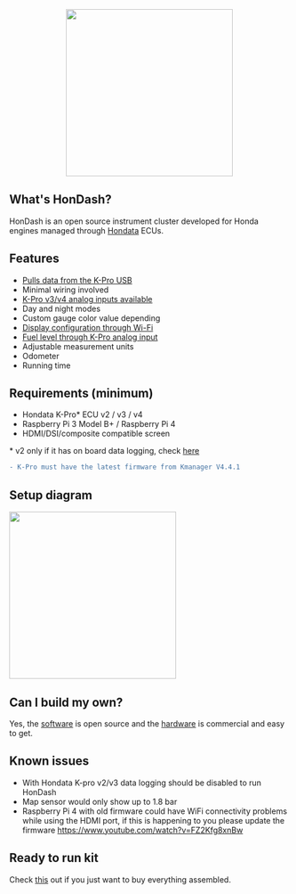 <div style="text-align:center">
<img src="https://raw.github.com/pablobuenaposada/HonDash/master/docs/readme/hondash_kit.png" data-canonical-src="https://raw.github.com/pablobuenaposada/HonDash/master/docs/readme/hondash_kit.png" height="300" />
</div>

## What's HonDash?

HonDash is an open source instrument cluster developed for Honda engines managed through [Hondata](https://www.hondata.com/) ECUs.

## Features

- [Pulls data from the K-Pro USB](https://hondash.com/VALUES.html)
- Minimal wiring involved
- [K-Pro v3/v4 analog inputs available](https://hondash.com/SENSORS.html)
- Day and night modes
- Custom gauge color value depending
- [Display configuration through Wi-Fi](https://hondash.com/SETUP.html)
- [Fuel level through K-Pro analog input](https://hondash.com/FUEL.html)
- Adjustable measurement units
- Odometer
- Running time

## Requirements (minimum)

- Hondata K-Pro* ECU v2 / v3 / v4
- Raspberry Pi 3 Model B+ / Raspberry Pi 4
- HDMI/DSI/composite compatible screen

\* v2 only if it has on board data logging, check [here](https://www.hondata.com/kpro2)

```diff
- K-Pro must have the latest firmware from Kmanager V4.4.1
```

## Setup diagram

<img src="https://raw.github.com/pablobuenaposada/HonDash/master/docs/readme/setup.png" data-canonical-src="https://raw.github.com/pablobuenaposada/HonDash/master/docs/readme/setup.png" height="300" />

## Can I build my own?

Yes, the [software](https://hondash.com/SOFTWARE.html) is open source and the [hardware](https://hondash.com/HARDWARE.html) is commercial and easy to get.

## Known issues

- With Hondata K-pro v2/v3 data logging should be disabled to run HonDash
- Map sensor would only show up to 1.8 bar
- Raspberry Pi 4 with old firmware could have WiFi connectivity problems while using the HDMI port, if this is happening to you please update the firmware <https://www.youtube.com/watch?v=FZ2Kfg8xnBw>

## Ready to run kit

Check [this](https://hondash.com/READYTORUN.html) out if you just want to buy everything assembled.
